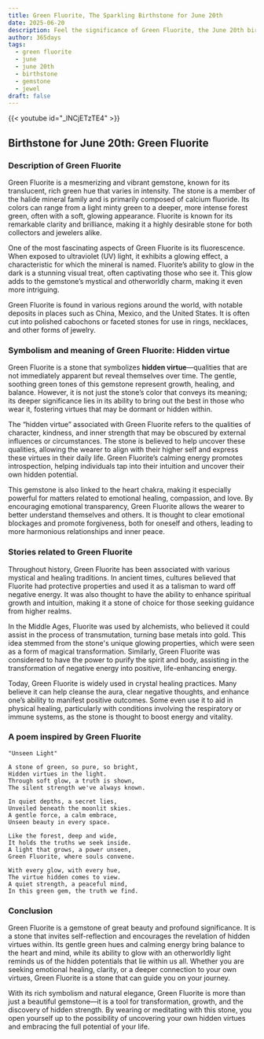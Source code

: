 ```yaml
---
title: Green Fluorite, The Sparkling Birthstone for June 20th
date: 2025-06-20
description: Feel the significance of Green Fluorite, the June 20th birthstone symbolizing Hidden virtue. Let its beauty and meaning brighten your day.
author: 365days
tags:
  - green fluorite
  - june
  - june 20th
  - birthstone
  - gemstone
  - jewel
draft: false
---
```


{{< youtube id="_lNCjETzTE4" >}}


## Birthstone for June 20th: Green Fluorite

### Description of Green Fluorite

Green Fluorite is a mesmerizing and vibrant gemstone, known for its translucent, rich green hue that varies in intensity. The stone is a member of the halide mineral family and is primarily composed of calcium fluoride. Its colors can range from a light minty green to a deeper, more intense forest green, often with a soft, glowing appearance. Fluorite is known for its remarkable clarity and brilliance, making it a highly desirable stone for both collectors and jewelers alike.

One of the most fascinating aspects of Green Fluorite is its fluorescence. When exposed to ultraviolet (UV) light, it exhibits a glowing effect, a characteristic for which the mineral is named. Fluorite’s ability to glow in the dark is a stunning visual treat, often captivating those who see it. This glow adds to the gemstone’s mystical and otherworldly charm, making it even more intriguing.

Green Fluorite is found in various regions around the world, with notable deposits in places such as China, Mexico, and the United States. It is often cut into polished cabochons or faceted stones for use in rings, necklaces, and other forms of jewelry.

### Symbolism and meaning of Green Fluorite: Hidden virtue

Green Fluorite is a stone that symbolizes **hidden virtue**—qualities that are not immediately apparent but reveal themselves over time. The gentle, soothing green tones of this gemstone represent growth, healing, and balance. However, it is not just the stone’s color that conveys its meaning; its deeper significance lies in its ability to bring out the best in those who wear it, fostering virtues that may be dormant or hidden within.

The “hidden virtue” associated with Green Fluorite refers to the qualities of character, kindness, and inner strength that may be obscured by external influences or circumstances. The stone is believed to help uncover these qualities, allowing the wearer to align with their higher self and express these virtues in their daily life. Green Fluorite’s calming energy promotes introspection, helping individuals tap into their intuition and uncover their own hidden potential.

This gemstone is also linked to the heart chakra, making it especially powerful for matters related to emotional healing, compassion, and love. By encouraging emotional transparency, Green Fluorite allows the wearer to better understand themselves and others. It is thought to clear emotional blockages and promote forgiveness, both for oneself and others, leading to more harmonious relationships and inner peace.

### Stories related to Green Fluorite

Throughout history, Green Fluorite has been associated with various mystical and healing traditions. In ancient times, cultures believed that Fluorite had protective properties and used it as a talisman to ward off negative energy. It was also thought to have the ability to enhance spiritual growth and intuition, making it a stone of choice for those seeking guidance from higher realms.

In the Middle Ages, Fluorite was used by alchemists, who believed it could assist in the process of transmutation, turning base metals into gold. This idea stemmed from the stone's unique glowing properties, which were seen as a form of magical transformation. Similarly, Green Fluorite was considered to have the power to purify the spirit and body, assisting in the transformation of negative energy into positive, life-enhancing energy.

Today, Green Fluorite is widely used in crystal healing practices. Many believe it can help cleanse the aura, clear negative thoughts, and enhance one’s ability to manifest positive outcomes. Some even use it to aid in physical healing, particularly with conditions involving the respiratory or immune systems, as the stone is thought to boost energy and vitality.

### A poem inspired by Green Fluorite

```
"Unseen Light"

A stone of green, so pure, so bright,  
Hidden virtues in the light.  
Through soft glow, a truth is shown,  
The silent strength we've always known.  

In quiet depths, a secret lies,  
Unveiled beneath the moonlit skies.  
A gentle force, a calm embrace,  
Unseen beauty in every space.  

Like the forest, deep and wide,  
It holds the truths we seek inside.  
A light that grows, a power unseen,  
Green Fluorite, where souls convene.  

With every glow, with every hue,  
The virtue hidden comes to view.  
A quiet strength, a peaceful mind,  
In this green gem, the truth we find.
```

### Conclusion

Green Fluorite is a gemstone of great beauty and profound significance. It is a stone that invites self-reflection and encourages the revelation of hidden virtues within. Its gentle green hues and calming energy bring balance to the heart and mind, while its ability to glow with an otherworldly light reminds us of the hidden potentials that lie within us all. Whether you are seeking emotional healing, clarity, or a deeper connection to your own virtues, Green Fluorite is a stone that can guide you on your journey.

With its rich symbolism and natural elegance, Green Fluorite is more than just a beautiful gemstone—it is a tool for transformation, growth, and the discovery of hidden strength. By wearing or meditating with this stone, you open yourself up to the possibility of uncovering your own hidden virtues and embracing the full potential of your life.